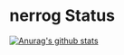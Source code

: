 # nerrog Status

[![Anurag's github stats](https://github-readme-stats.vercel.app/api?username=nerrog&theme=dark)](https://github.com/nerrog/github-readme-stats)
